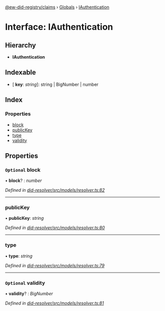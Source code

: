 [@ew-did-registry/claims](../README.md) › [Globals](../globals.md) › [IAuthentication](iauthentication.md)

# Interface: IAuthentication

## Hierarchy

* **IAuthentication**

## Indexable

* \[ **key**: *string*\]: string | BigNumber | number

## Index

### Properties

* [block](iauthentication.md#optional-block)
* [publicKey](iauthentication.md#publickey)
* [type](iauthentication.md#type)
* [validity](iauthentication.md#optional-validity)

## Properties

### `Optional` block

• **block**? : *number*

*Defined in [did-resolver/src/models/resolver.ts:82](https://github.com/energywebfoundation/ew-did-registry/blob/f9a1db1/packages/did-resolver/src/models/resolver.ts#L82)*

___

###  publicKey

• **publicKey**: *string*

*Defined in [did-resolver/src/models/resolver.ts:80](https://github.com/energywebfoundation/ew-did-registry/blob/f9a1db1/packages/did-resolver/src/models/resolver.ts#L80)*

___

###  type

• **type**: *string*

*Defined in [did-resolver/src/models/resolver.ts:79](https://github.com/energywebfoundation/ew-did-registry/blob/f9a1db1/packages/did-resolver/src/models/resolver.ts#L79)*

___

### `Optional` validity

• **validity**? : *BigNumber*

*Defined in [did-resolver/src/models/resolver.ts:81](https://github.com/energywebfoundation/ew-did-registry/blob/f9a1db1/packages/did-resolver/src/models/resolver.ts#L81)*
